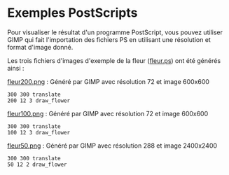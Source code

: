 # Exemples PostScripts

Pour visualiser le résultat d'un programme PostScript, vous pouvez utiliser GIMP qui fait l'importation des fichiers PS en utilisant une résolution et format d'image donné.

Les trois fichiers d'images d'exemple de la fleur ([fleur.ps](fleur.ps)) ont été générés ainsi :

[fleur200.png](fleur200.png) : Généré par GIMP avec résolution 72 et image 600x600
```
300 300 translate
200 12 3 draw_flower
```

[fleur100.png](fleur100.png) : Généré par GIMP avec résolution 72 et image 600x600
```
300 300 translate
100 12 3 draw_flower
```

[fleur50.png](fleur50.png) : Généré par GIMP avec résolution 288 et image 2400x2400
```
300 300 translate
50 12 2 draw_flower
```
